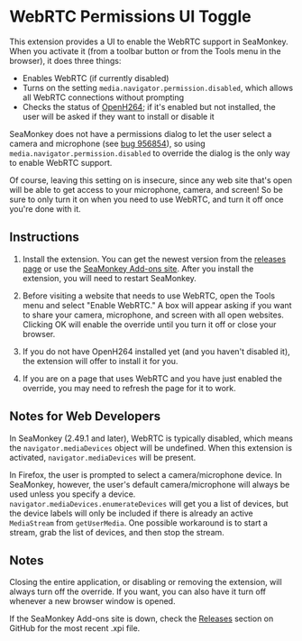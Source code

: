 WebRTC Permissions UI Toggle
============================

This extension provides a UI to enable the WebRTC support in SeaMonkey. When
you activate it (from a toolbar button or from the Tools menu in the browser),
it does three things:

* Enables WebRTC (if currently disabled)
* Turns on the setting `media.navigator.permission.disabled`, which allows
  all WebRTC connections without prompting
* Checks the status of [OpenH264](http://www.openh264.org/); if it's enabled
  but not installed, the user will be asked if they want to install or disable it

SeaMonkey does not have a permissions dialog to let the user select a camera
and microphone (see [bug 956854](https://bugzilla.mozilla.org/show_bug.cgi?id=956854)),
so using `media.navigator.permission.disabled` to override the dialog is the
only way to enable WebRTC support.

Of course, leaving this setting on is insecure, since any web site that's open
will be able to get access to your microphone, camera, and screen! So be sure
to only turn it on when you need to use WebRTC, and turn it off once you're
done with it.

Instructions
------------

1. Install the extension. You can get the newest version from the
[releases page](https://github.com/IsaacSchemm/webrtc-permissions-ui-toggle/releases)
or use the
[SeaMonkey Add-ons site](https://addons.mozilla.org/en-US/seamonkey/addon/webrtc-permissions-ui-toggle).
After you install the extension, you will need to restart SeaMonkey.

2. Before visiting a website that needs to use WebRTC, open the Tools menu and
select "Enable WebRTC." A box will appear asking if you want to share your
camera, microphone, and screen with all open websites. Clicking OK will enable
the override until you turn it off or close your browser.

3. If you do not have OpenH264 installed yet (and you haven't disabled it),
the extension will offer to install it for you.

4. If you are on a page that uses WebRTC and you have just enabled the
override, you may need to refresh the page for it to work.

Notes for Web Developers
------------------------

In SeaMonkey (2.49.1 and later), WebRTC is typically disabled, which means the
`navigator.mediaDevices` object will be undefined. When this extension is
activated, `navigator.mediaDevices` will be present.

In Firefox, the user is prompted to select a camera/microphone device. In
SeaMonkey, however, the user's default camera/microphone will always be used
unless you specify a device. `navigator.mediaDevices.enumerateDevices` will
get you a list of devices, but the device labels will only be included if
there is already an active `MediaStream` from `getUserMedia`. One possible
workaround is to start a stream, grab the list of devices, and then stop the
stream.

Notes
-----

Closing the entire application, or disabling or removing the extension, will
always turn off the override. If you want, you can also have it turn off
whenever a new browser window is opened.

If the SeaMonkey Add-ons site is down, check the [Releases](https://github.com/IsaacSchemm/webrtc-permissions-ui-toggle/releases) section on GitHub for the most recent .xpi file.
